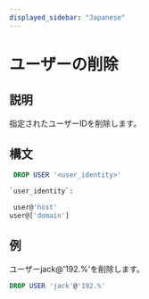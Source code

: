 ```yaml
---
displayed_sidebar: "Japanese"
---
```


# ユーザーの削除

## 説明

指定されたユーザーIDを削除します。

## 構文

```sql
 DROP USER '<user_identity>'

`user_identity`:

 user@'host'
user@['domain']
```

## 例

ユーザーjack@'192.%'を削除します。

```sql
DROP USER 'jack'@'192.%'
```